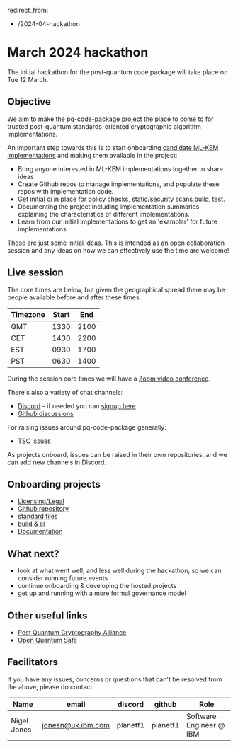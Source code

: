 [//]: # (SPDX-License-Identifier: CC-BY-4.0)
redirect_from:
  - /2024-04-hackathon
  
# March 2024 hackathon

The initial hackathon for the post-quantum code package will take place on Tue 12 March.



## Objective

We aim to make the [pq-code-package project](https://github.com/pq-code-package) the place to come to for trusted post-quantum standards-oriented cryptographic algorithm implementations.

An important step towards this is to start onboarding [candidate ML-KEM implementations](candidate-projects.md) and making them available in the project:


* Bring anyone interested in ML-KEM implementations together to share ideas
* Create Github repos to manage implementations, and populate these repos with implementation code.
* Get initial ci in place for policy checks, static/security scans,build, test.
* Documenting the project including implementation summaries explaining the characteristics of different implementations.
* Learn from our initial implementations to get an 'examplar' for future implementations.


These are just some initial ideas. This is intended as an open collaboration session and any ideas on how we can effectively use the time are welcome!

## Live session

The core times
are below, but given the geographical spread there may be people available before and after these times.

| Timezone | Start | End |
| --- | --- | --- |
| GMT | 1330 | 2100 |
| CET | 1430 | 2200 |
| EST | 0930 | 1700 |
| PST | 0630 | 1400 |  

During the session core times we will have a [Zoom video conference](https://zoom.us/j/97821311660?pwd=My9rWVRkbHJXbEJHQVc5TGlkNFpyZz09).

There's also a variety of chat channels:
 - [Discord](https://discord.com/channels/1202723482224295936/1203396039977996359) - if needed you can [signup here](https://discord.com/invite/xyVnwzfg5R)
 - [Github discussions](https://github.com/orgs/pq-code-package/discussions)

For raising issues around pq-code-package generally:
 - [TSC issues](https://github.com/pq-code-package/tsc)

 As projects onboard, issues can be raised in their own repositories, and we can add new channels in Discord.

## Onboarding projects

- [Licensing/Legal](licensing.md)
- [Github repository](project-onboarding.md)
- [standard files](standard-files.md)
- [build & ci](code-scanning.md)
- [Documentation](docs.md)


## What next?

* look at what went well, and less well during the hackathon, so we can consider running future events
* continue onboarding & developing the hosted projects
* get up and running with a more formal governance model

## Other useful links

- [Post Quantum Cryptography Alliance](https://pqca.org)
- [Open Quantum Safe](https://openquantumsafe.org/)

## Facilitators

If you have any issues, concerns or questions that can't be resolved from the above, please do contact:

| Name | email | discord | github | Role |
| --- | --- | --- | --- | --- |
| Nigel Jones | jonesn@uk.ibm.com | planetf1 | planetf1 | Software Engineer @ IBM |